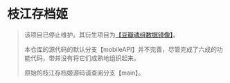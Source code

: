 # 枝江存档姬

> 该项目已停止维护。其衍生项目为[【豆瓣魂组数据镜像】](https://github.com/ASOUL-DoubanGroup-Mirror?view_as=public)。
>
> 本仓库的源代码的默认分支【mobileAPI】并不完善，尽管完成了六成的功能代码，带并没有将它们成熟地组织起来。
>
> 原始的枝江存档姬源码请查阅分支【main】。